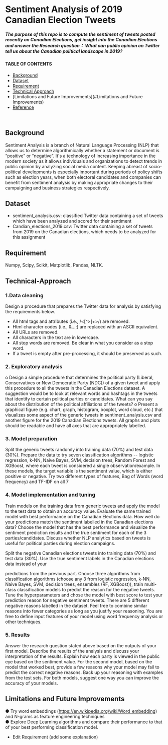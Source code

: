 # Sentiment Analysis of 2019 Canadian Election Tweets  

##### The purpose of this repo is to compute the sentiment of tweets posted recently on Canadian Elections, get insight into the Canadian Elections and answer the Research question： What can public opinion on Twitter tell us about the Canadian political landscape in 2019?

  
#### TABLE OF CONTENTS 
- [Background](#background) 
- [Dataset](#dataset) 
- [Requirement](#requirement)
- [Technical Approach](#Technical-Approach)
- [Limitations and Future Improvements](#Limitations and Future Improvements)
- [Reference](#Reference)  
<br/>

 
## Background
 
Sentiment Analysis is a branch of Natural Language Processing (NLP) that allows us to determine algorithmically whether a statement or document is “positive” or “negative”. It's a technology of increasing importance in the modern society as it allows individuals and organizations to detect trends in public opinion by analyzing social media content. Keeping abreast of socio-political developments is especially important during periods of policy shifts such as election years, when both electoral candidates and companies can benefit from sentiment analysis by making appropriate changes to their campaigning and business strategies respectively.

## Dataset

- sentiment_analysis.csv: classified Twitter data containing a set of tweets which
have been analyzed and scored for their sentiment
- Candian_elections_2019.csv: Twitter data containing a set of tweets from 2019 on the Canadian elections, which needs to be analyzed for this assignment
 
## Requirement
Numpy, Scipy, Scikit, Matplotlib, Pandas, NLTK.
  
 
## Technical-Approach

### 1.Data cleaning
Design a procedure that prepares the Twitter data for analysis by satisfying the requirements below.
- All html tags and attributes (i.e., /<[^>]+>/) are removed.
- Html character codes (i.e., &...;) are replaced with an ASCII equivalent.
- All URLs are removed.
- All characters in the text are in lowercase.
- All stop words are removed. Be clear in what you consider as a stop word.
- If a tweet is empty after pre-processing, it should be preserved as such.

### 2. Exploratory analysis  
o Design a simple procedure that determines the political party (Liberal, Conservatives
or New Democratic Party (NDC)) of a given tweet and apply this procedure to all the
tweets in the Canadian Elections dataset. A suggestion would be to look at relevant
words and hashtags in the tweets that identify to certain political parties or candidates.
What can you say about the distribution of the political affiliations of the tweets?
o Present a graphical figure (e.g. chart, graph, histogram, boxplot, word cloud, etc.) that
visualizes some aspect of the generic tweets in sentiment_analysis.csv and another
figure for the 2019 Canadian Elections tweets. All graphs and plots should be
readable and have all axes that are appropriately labelled.


### 3. Model preparation  
Split the generic tweets randomly into training data (70%) and test data (30%).
Prepare the data to try seven classification algorithms -- logistic regression, k-NN, Naive
Bayes, SVM, decision trees, Random Forest and XGBoost, where each tweet is
considered a single observation/example. In these models, the target variable is the
sentiment value, which is either positive or negative. Try two different types of features,
Bag of Words (word frequency) and TF-IDF on all 7

### 4. Model implementation and tuning  
Train models on the training data from generic tweets and apply the model to the
test data to obtain an accuracy value. Evaluate the same trained model with best
performance on the Canadian Elections data. How well do your predictions match the
sentiment labelled in the Canadian elections data?
Choose the model that has the best performance and visualize the sentiment
prediction results and the true sentiment for each of the 3 parties/candidates. Discuss
whether NLP analytics based on tweets is useful for political parties during election
campaigns.

Split the negative Canadian elections tweets into training data (70%) and test data
(30%). Use the true sentiment labels in the Canadian elections data instead of your

predictions from the previous part. Choose three algorithms from classification
algorithms (choose any 3 from logistic regression, k-NN, Naive Bayes, SVM, decision
trees, ensembles (RF, XGBoost)), train multi-class classification models to predict the
reason for the negative tweets. Tune the hyperparameters and chose the model with best
score to test your prediction reason for negative sentiment tweets. There are 5 different
negative reasons labelled in the dataset.
Feel free to combine similar reasons into fewer categories as long as you justify your
reasoning. You are free to define input features of your model using word frequency
analysis or other techniques.

### 5. Results  
Answer the research question stated above based on the outputs of your first model.
Describe the results of the analysis and discuss your interpretation of the results. Explain
how each party is viewed in the public eye based on the sentiment value. For the second
model, based on the model that worked best, provide a few reasons why your model may
fail to predict the correct negative reasons. Back up your reasoning with examples from
the test sets. For both models, suggest one way you can improve the accuracy of your
models.


## Limitations and Future Improvements
● Try word embeddings (https://en.wikipedia.org/wiki/Word_embedding) and N-grams as feature engineering techniques  
● Explore Deep Learning algorithms and compare their performance to that of your best performing classification model.
 
* Edit Requirement (add some explanation) 


 
 
 
